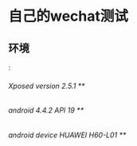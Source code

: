 自己的wechat测试
====
环境
--------
:
###### Xposed version 2.5.1 **
###### android 4.4.2 API 19 ** 
###### android device HUAWEI H60-L01 ** 
